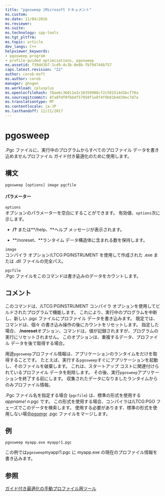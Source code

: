 ```yaml
---
title: "pgosweep |Microsoft ドキュメント"
ms.custom: 
ms.date: 11/04/2016
ms.reviewer: 
ms.suite: 
ms.technology: cpp-tools
ms.tgt_pltfrm: 
ms.topic: article
dev_langs: C++
helpviewer_keywords:
- pgosweep program
- profile-guided optimizations, pgosweep
ms.assetid: f39dd3b7-1cd9-4c3b-8e8b-fb794744b757
caps.latest.revision: "22"
author: corob-msft
ms.author: corob
manager: ghogen
ms.workload: cplusplus
ms.openlocfilehash: 78ae6c36011e3c10359988cf2c501514d1bcf70a
ms.sourcegitcommit: 8fa8fdf0fbb4f57950f1e8f4f9b81b4d39ec7d7a
ms.translationtype: MT
ms.contentlocale: ja-JP
ms.lasthandoff: 12/21/2017
---
```

# <a name="pgosweep"></a>pgosweep
.Pgc ファイルに、実行中のプログラムからすべてのプロファイル データを書き込めませんプロファイル ガイド付き最適化のために使用します。  
  
## <a name="syntax"></a>構文  
  
```  
pgosweep [options] image pgcfile  
```  
  
#### <a name="parameters"></a>パラメーター  
 `options`  
 オプションのパラメーターを空白にすることができます。 有効値、`options`次に示します。  
  
-   **/?** または**/help、**ヘルプ メッセージが表示されます。  
  
-   **/noreset、**ランタイム データ構造体に含まれる数を保持します。  
  
 `image`  
 コンパイラ オプション/LTCG:PGINSTRUMENT を使用して作成された .exe または .dll ファイルの完全パス。  
  
 `pgcfile`  
 .Pgc ファイルをこのコマンドは書き込みのデータをカウントします。  
  
## <a name="remarks"></a>コメント  
 このコマンドは、/LTCG:PGINSTRUMENT コンパイラ オプションを使用してビルドされたプログラムで機能します。 これにより、実行中のプログラムを中断し、新しい .pgc ファイルにプロファイル データを書き込みます。 既定では、コマンドは、個々 の書き込み操作の後にカウントをリセットします。 指定した場合、 **/noreset**オプション、コマンドは、値が記録されますが、プログラムの実行にリセットされません。 このオプションは、重複するデータ、プロファイル データを後で取得する場合。  
  
 用途`pgosweep`プロファイル情報は、アプリケーションのランタイムをだけを取得することです。 たとえば、実行する`pgosweep`すぐにアプリケーションを起動し、そのファイルを破棄します。 これは、スタートアップ コストに関連付けられているプロファイル データを削除します。 その後、実行`pgosweep`アプリケーションを終了する前にします。 収集されたデータになりましたランタイムからのみプロファイル情報。  
  
 .Pgc ファイル名を指定する場合 (`pgcfile`) は、標準の形式を使用する*appname! n*.pgc です。 この形式を使用する場合、コンパイラは/LTCG:PGO フェーズでこのデータを検索します。 使用する必要があります、標準の形式を使用しない場合[pgomgr](../../build/reference/pgomgr.md) .pgc ファイルをマージします。  
  
## <a name="example"></a>例  
  
```  
pgosweep myapp.exe myapp!1.pgc  
```  
  
 この例では`pgosweep`myapp!1.pgc に myapp.exe の現在のプロファイル情報を書き込みます。  
  
## <a name="see-also"></a>参照  
 [ガイド付き最適化の手動プロファイル用ツール](../../build/reference/tools-for-manual-profile-guided-optimization.md)